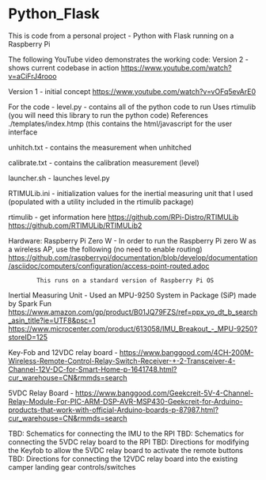 # Python_Flask
This is code from a personal project - Python with Flask running on a Raspberry Pi

The following YouTube video demonstrates the working code:
Version 2 - shows current codebase in action
https://www.youtube.com/watch?v=aCiFrJ4rooo

Version 1 - initial concept
https://www.youtube.com/watch?v=vOFq5evArE0

For the code - 
level.py - contains all of the python code to run
          Uses rtimulib (you will need this library to run the python code)
          References ./templates/index.htmp (this contains the html/javascript for the user interface

unhitch.txt - contains the measurement when unhitched

calibrate.txt - contains the calibration measurement (level)

launcher.sh - launches level.py

RTIMULib.ini - initialization values for the inertial measuring unit that I used (populated with a utility included in the rtimulib package)

rtimulib - get information here
            https://github.com/RPi-Distro/RTIMULib
            https://github.com/RTIMULib/RTIMULib2
            

Hardware:
Raspberry Pi Zero W - 
            In order to run the Raspberry Pi zero W as a wireless AP, use the following (no need to enable routing)
            https://github.com/raspberrypi/documentation/blob/develop/documentation/asciidoc/computers/configuration/access-point-routed.adoc
            
            This runs on a standard version of Raspberry Pi OS
            
Inertial Measuring Unit - 
            Used an MPU-9250 System in Package (SiP) made by Spark Fun
            https://www.amazon.com/gp/product/B01JQ79FZS/ref=ppx_yo_dt_b_search_asin_title?ie=UTF8&psc=1
            https://www.microcenter.com/product/613058/IMU_Breakout_-_MPU-9250?storeID=125
            
Key-Fob and 12VDC relay board - 
            https://www.banggood.com/4CH-200M-Wireless-Remote-Control-Relay-Switch-Receiver-+-2-Transceiver-4-Channel-12V-DC-for-Smart-Home-p-1641748.html?cur_warehouse=CN&rmmds=search
            
5VDC Relay Board - 
            https://www.banggood.com/Geekcreit-5V-4-Channel-Relay-Module-For-PIC-ARM-DSP-AVR-MSP430-Geekcreit-for-Arduino-products-that-work-with-official-Arduino-boards-p-87987.html?cur_warehouse=CN&rmmds=search
            
TBD: Schematics for connecting the IMU to the RPI
TBD: Schematics for connecting the 5VDC relay board to the RPI
TBD: Directions for modifying the Keyfob to allow the 5VDC relay board to activate the remote buttons
TBD: Directions for connecting the 12VDC relay board into the existing camper landing gear controls/switches
            
